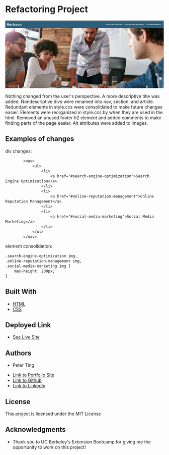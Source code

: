 # Refactoring Project

![Horiseon](assets/images/Horiseon.png)

Nothing changed from the user's perspective. A more descriptive title was added. Nondescriptive divs were renamed into nav, section, and article. Redundant elements in style.ccs were consolidated to make future changes easier. Elements were reorganized in style.ccs by when they are used in the html. Removed an unused footer h2 element and added comments to make finding parts of the page easier. Alt attributes were added to images.

## Examples of changes

div changes:
``` 
        <nav>
            <ul>
                <li>
                    <a href="#search-engine-optimization">Search Engine Optimization</a>
                </li>
                <li>
                    <a href="#online-reputation-management">Online Reputation Management</a>
                </li>
                <li>
                    <a href="#social-media-marketing">Social Media Marketing</a>
                </li>
            </ul>
        </nav>
```

element consolidation:
```
.search-engine-optimization img,
.online-reputation-management img,
.social-media-marketing img {
    max-height: 200px;
}
```

## Built With

* [HTML](https://developer.mozilla.org/en-US/docs/Web/HTML)
* [CSS](https://developer.mozilla.org/en-US/docs/Web/CSS)

## Deployed Link

* [See Live Site](https://pting1995.github.io/refactoring_practice/)

## Authors

* Peter Ting

- [Link to Portfolio Site](#)
- [Link to Github](https://github.com/Pting1995)
- [Link to LinkedIn](https://www.linkedin.com/)

## License

This project is licensed under the MIT License 

## Acknowledgments

* Thank you to UC Berkeley's Extension Bootcamp for giving me the opportunity to work on this project!